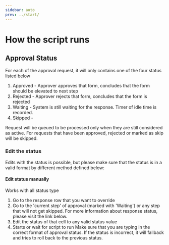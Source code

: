 ```yaml
---
sidebar: auto
prev: ../start/
---
```

# How the script runs
## Approval Status
For each of the approval request, it will only contains one of the four status listed below

1. Approved - Approver approves that form, concludes that the form should be elevated to next step
2. Rejected - Approver rejects that form, concludes that the form is rejected
3. Waiting - System is still waiting for the response. Timer of idle time is recorded.
4. Skipped -

Request will be queued to be processed only when they are still considered as active. For requests that have been approved, rejected or marked as skip will be skipped.

### Edit the status
Edits with the status is possible, but please make sure that the status is in a valid format by different method defined below:

#### Edit status manually
Works with all status type
1. Go to the response row that you want to override
2. Go to the 'current step' of approval (marked with 'Waiting') or any step that will not get skipped. For more information about response status, please visit the link below.
3. Edit the status of that cell to any valid status value
4. Starts or wait for script to run
Make sure that you are typing in the correct format of approval status. If the status is incorrect, it will fallback and tries to roll back to the previous status.
